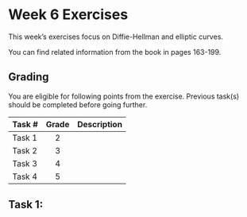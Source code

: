 # Week 6 Exercises

This week’s exercises focus on Diffie-Hellman and elliptic curves.

You can find related information from the book in pages 163-199. 

## Grading

You are eligible for following points from the exercise. Previous task(s) should be completed before going further.

Task #|Grade|Description|
-----|:---:|-----------|
Task 1 | 2 |  
Task 2 | 3 | 
Task 3 | 4 | 
Task 4 | 5 | 

## Task 1: ##

